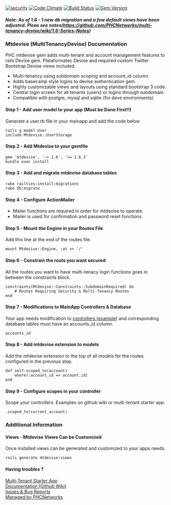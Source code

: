 [![security](https://hakiri.io/github/PHCNetworks/multi-tenancy-devise/master.svg)](https://hakiri.io/github/PHCNetworks/multi-tenancy-devise/master)
[![Code Climate](https://codeclimate.com/github/PHCNetworks/multi-tenancy-devise/badges/gpa.svg)](https://codeclimate.com/github/PHCNetworks/multi-tenancy-devise)
[![Build Status](https://travis-ci.org/PHCNetworks/multi-tenancy-devise.svg?branch=master)](https://travis-ci.org/PHCNetworks/multi-tenancy-devise)
[![Gem Version](https://badge.fury.io/rb/mtdevise.svg)](https://badge.fury.io/rb/mtdevise)

##### Note: As of 1.6 - 1 new db migration and a few default views have been adjusted. Pleas see notes(https://github.com/PHCNetworks/multi-tenancy-devise/wiki/1.6-Series-Notes)  

### Mtdevise (MultiTenancyDevise) Documentation
PHC mtdevise gem adds multi-tenant and account management features to rails Devise gem. Plataformatec Devise and required custom Twitter Bootstrap Devise views included.  

* Multi-tenancy using subdomain scoping and account_id column.
* Adds basecamp style logins to devise authentication gem.  
* Highly customizable views and layouts using standard bootstrap 3 code.  
* Central login screen for all tenants (users) or logins through subdomain.  
* Compatible with postgre, mysql and sqlite (for deve environments)  

#### Step 1 - Add user model to your app (Must be Done First!!)
Generate a user.rb file in your mainapp and add the code below 

	rails g model User  
	include Mtdevise::UserStorage  
  
#### Step 2 - Add Mtdevise to your gemfile
	gem 'mtdevise', '~> 1.6', '>= 1.6.3'
	bundle exec install  

#### Step 3 - Add and migrate mtdevise database tables
	rake railties:install:migrations  
	rake db:migrate  
  
#### Step 4 - Configure ActionMailer
+ Mailer functions are required in order for mtdevise to operate.
+ Mailer is used for confirmation and password reset functions.

#### Step 5 - Mount the Engine in your Routes File
Add this line at the end of the routes file.  
  
	mount Mtdevise::Engine, :at => '/'

#### Step 6 - Constrain the routs you want secured
All the routes you want to have multi-tenacy login functions goes in between the constraints block.

	constraints(Mtdevise::Constraints::SubdomainRequired) do  
		# Routes Requiring Security & Multi-Tenancy Routes    
	end  
  
#### Step 7 - Modifications to MainApp Controllers & Database  
Your app needs modification to [controllers (example)](https://github.com/PHCNetworks/multi-tenancy-devise/wiki/Scoped-Controller-Example) and corresponding database tables must have an accounts_id column.  
  
	accounts_id  
  
#### Step 8 - Add mtdevise extension to models  
Add the mtdevise extension to the top of all models for the routes configured in the previous step.  
  
	def self.scoped_to(account)  
		where(:account_id => account.id)  
	end  
  
#### Step 9 - Configure scopes in your controller
Scope your controllers. Examples on github wiki or multi-tenant starter app.

	.scoped_to(current_account)  
  
### Additional Information  
  
#### Views - Mtdevise Views Can be Customized  
Once installed views can be generated and customized to your apps needs.  
  
    rails generate mtdevise:views  
  
#### Having troubles ?  
[Multi-Tenant Starter App](https://github.com/PHCNetworks/multi-tenancy-starter-devise)  
[Documentation (Github Wiki)](https://github.com/PHCNetworks/multi-tenancy-devise/wiki)  
[Issues & Bug Reports](https://github.com/PHCNetworks/multi-tenancy-devise/issues)  
[Managed by PHCNetworks](http://phcnetworks.net)  
